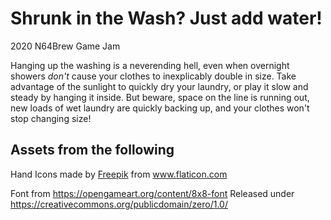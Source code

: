 # Shrunk in the Wash? Just add water!
2020 N64Brew Game Jam

Hanging up the washing is a neverending hell, even when overnight showers *don't* cause your clothes to inexplicably double in size.
Take advantage of the sunlight to quickly dry your laundry, or play it slow and steady by hanging it inside. But beware, space on the line is running out, new loads of wet laundry are quickly backing up, and your clothes won't stop changing size!

## Assets from the following
Hand Icons made by <a href="https://www.flaticon.com/authors/freepik" title="Freepik">Freepik</a> from <a href="https://www.flaticon.com/" title="Flaticon">www.flaticon.com</a></div>

Font from https://opengameart.org/content/8x8-font Released under https://creativecommons.org/publicdomain/zero/1.0/



